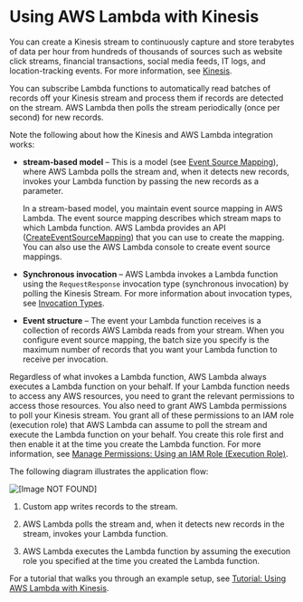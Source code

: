 # Using AWS Lambda with Kinesis<a name="with-kinesis"></a>

You can create a Kinesis stream to continuously capture and store terabytes of data per hour from hundreds of thousands of sources such as website click streams, financial transactions, social media feeds, IT logs, and location\-tracking events\. For more information, see [Kinesis](https://aws.amazon.com/kinesis/)\. 

You can subscribe Lambda functions to automatically read batches of records off your Kinesis stream and process them if records are detected on the stream\. AWS Lambda then polls the stream periodically \(once per second\) for new records\.

Note the following about how the Kinesis and AWS Lambda integration works:
+ **stream\-based model** – This is a model \(see [Event Source Mapping](invocation-options.md#intro-invocation-modes)\), where AWS Lambda polls the stream and, when it detects new records, invokes your Lambda function by passing the new records as a parameter\. 

  In a stream\-based model, you maintain event source mapping in AWS Lambda\. The event source mapping describes which stream maps to which Lambda function\. AWS Lambda provides an API \([CreateEventSourceMapping](API_CreateEventSourceMapping.md)\) that you can use to create the mapping\. You can also use the AWS Lambda console to create event source mappings\. 
+ **Synchronous invocation** – AWS Lambda invokes a Lambda function using the `RequestResponse` invocation type \(synchronous invocation\) by polling the Kinesis Stream\. For more information about invocation types, see [Invocation Types](invocation-options.md)\. 
+ **Event structure** – The event your Lambda function receives is a collection of records AWS Lambda reads from your stream\. When you configure event source mapping, the batch size you specify is the maximum number of records that you want your Lambda function to receive per invocation\.

Regardless of what invokes a Lambda function, AWS Lambda always executes a Lambda function on your behalf\. If your Lambda function needs to access any AWS resources, you need to grant the relevant permissions to access those resources\. You also need to grant AWS Lambda permissions to poll your Kinesis stream\. You grant all of these permissions to an IAM role \(execution role\) that AWS Lambda can assume to poll the stream and execute the Lambda function on your behalf\. You create this role first and then enable it at the time you create the Lambda function\. For more information, see [Manage Permissions: Using an IAM Role \(Execution Role\)](intro-permission-model.md#lambda-intro-execution-role)\.

The following diagram illustrates the application flow:

![\[Image NOT FOUND\]](http://docs.aws.amazon.com/lambda/latest/dg/images/kinesis-pull-10.png)

1. Custom app writes records to the stream\.

1. AWS Lambda polls the stream and, when it detects new records in the stream, invokes your Lambda function\.

1. AWS Lambda executes the Lambda function by assuming the execution role you specified at the time you created the Lambda function\.

For a tutorial that walks you through an example setup, see [Tutorial: Using AWS Lambda with Kinesis](with-kinesis-example.md)\.